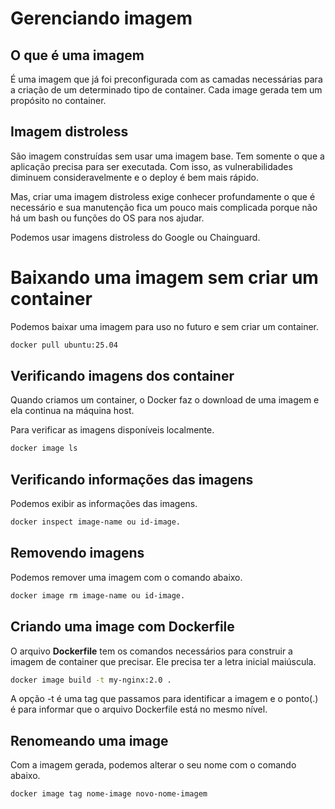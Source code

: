 # Gerenciando imagem

## O que é uma imagem

É uma imagem que já foi preconfigurada com as camadas necessárias para a criação de um determinado tipo de container. Cada image gerada tem um propósito no container.

## Imagem distroless

São imagem construídas sem usar uma imagem base. Tem somente o que a aplicação precisa para ser executada. Com isso, as vulnerabilidades diminuem consideravelmente e o deploy é bem mais rápido.

Mas, criar uma imagem distroless exige conhecer profundamente o que é necessário e sua manutenção fica um pouco mais complicada porque não há um bash ou funções do OS para nos ajudar.

Podemos usar imagens distroless do Google ou Chainguard.

# Baixando uma imagem sem criar um container

Podemos baixar uma imagem para uso no futuro e sem criar um container.

```bash
docker pull ubuntu:25.04
```

## Verificando imagens dos container

Quando criamos um container, o Docker faz o download de uma imagem e ela continua na máquina host.

Para verificar as imagens disponíveis localmente.

```bash
docker image ls
```

## Verificando informações das imagens

Podemos exibir as informações das imagens.

```bash
docker inspect image-name ou id-image.
```

## Removendo imagens

Podemos remover uma imagem com o comando abaixo.

```bash
docker image rm image-name ou id-image.
```

## Criando uma image com Dockerfile

O arquivo **Dockerfile** tem os comandos necessários para construir a imagem de container que precisar. Ele precisa ter a letra inicial maiúscula.

```bash
docker image build -t my-nginx:2.0 .
```

A opção -t é uma tag que passamos para identificar a imagem e o ponto(.) é para informar que o arquivo Dockerfile está no mesmo nível.

## Renomeando uma image

Com a imagem gerada, podemos alterar o seu nome com o comando abaixo.

```
docker image tag nome-image novo-nome-imagem
```
